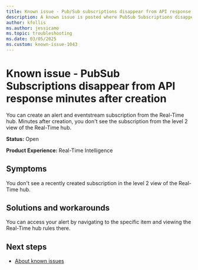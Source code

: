 ```yaml
---
title: Known issue - Pub/Sub subscriptions disappear from API response after creation
description: A known issue is posted where PubSub Subscriptions disappear from API response minutes after creation
author: kfollis
ms.author: jessicamo
ms.topic: troubleshooting  
ms.date: 03/05/2025
ms.custom: known-issue-1043
---
```


# Known issue - PubSub Subscriptions disappear from API response minutes after creation

You can create an alert and eventstream subscription from the Real-Time hub. Minutes after creation, you don't see the subscription from the level 2 view of the Real-Time hub.

**Status:** Open

**Product Experience:** Real-Time Intelligence

## Symptoms

You don't see a recently created subscription in the level 2 view of the Real-Time hub.

## Solutions and workarounds

You can access your alert by navigating to the specific item and viewing the Real-Time hub rules there.

## Next steps

- [About known issues](https://support.fabric.microsoft.com/known-issues)
